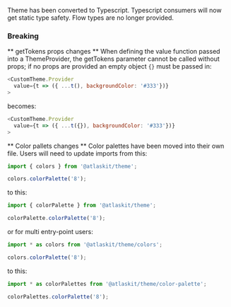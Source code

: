 Theme has been converted to Typescript. Typescript consumers will now get static type safety. Flow types are no longer provided.

### Breaking

** getTokens props changes **
When defining the value function passed into a ThemeProvider, the getTokens parameter cannot be called without props; if no props are provided an empty object `{}` must be passed in:

```javascript
<CustomTheme.Provider
  value={t => ({ ...t(), backgroundColor: '#333'})}
>
```

becomes:

```javascript
<CustomTheme.Provider
  value={t => ({ ...t({}), backgroundColor: '#333'})}
>
```

** Color pallets changes **
Color palettes have been moved into their own file.
Users will need to update imports from this:

```javascript
import { colors } from '@atlaskit/theme';

colors.colorPalette('8');
```

to this:

```javascript
import { colorPalette } from '@atlaskit/theme';

colorPalette.colorPalette('8');
```

or for multi entry-point users:

```javascript
import * as colors from '@atlaskit/theme/colors';

colors.colorPalette('8');
```

to this:

```javascript
import * as colorPalettes from '@atlaskit/theme/color-palette';

colorPalettes.colorPalette('8');
```
